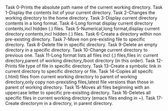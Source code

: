 Task 0-Prints the absolute path name of the current working directory.
Task 1-Display the contents list of your current directory.
Task 2-Changes the working directory to the home directory.
Task 3-Display current directory contents in a long format.
Task 4-Long format display current directory contents,incl hidden (.) files.
Task 5-Numerical,long format,display current directory contents,incl hidden (.) files.
Task 6-Create a directory within non pre-existing directory.
Task 7-Move non pre-existing file to specific directory.
Task 8-Delete file in specific directory.
Task 9-Delete an empty directory in a specific directory.
Task 10-Change current directory to previous one.
Task 11-Long format lists all files incl (.) files,files in: current directory,parent of working directory,/boot directory (in this order).
Task 12-Prints file type of file in specific directory.
Task 13-Create a symbolic link in current directory to specific directory or file.
Task 14-Copies all specifc (.html) files from current working directory to parent of working directory,only copy non-prexisting files,latest file versions than those in parent of working directory.
Task 15-Moves all files beginning with an uppercase letter to specific pre-exisiting directory.
Task 16-Deletes all specific files in current working directory (emacs files ending in ~).
Task 17-Create directorym in a directory, in parent directory.
